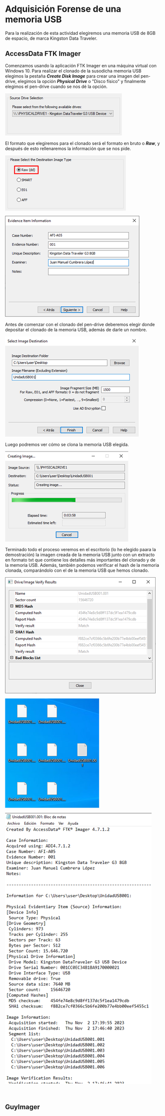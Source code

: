 # Adquisición Forense de una memoria USB

Para la realización de esta actividad elegiremos una memoria USB de 8GB de espacio, de marca Kingston Data Traveler.

## AccessData FTK Imager

Comenzamos usando la aplicación FTK Imager en una máquina virtual con Windows 10. Para realizar el clonado de la susodicha memoria USB elegimos la pestaña ***Create Disk Image*** para crear una imagen del pen-drive, elegimos la opción ***Physical Drive*** o "Disco físico" y finalmente elegimos el pen-drive cuando se nos dé la opción.

![FTK3](img/FTK3.png)

El formato que elegiremos para el clonado será el formato en bruto o ***Raw***, y después de esto rellenaremos la información que se nos pide.

![FTK4](img/FTK4.png)

![FTK5](img/FTK5.png)

Antes de comenzar con el clonado del pen-drive deberemos elegir donde depositar el clonado de la memoria USB, además de darle un nombre.

![FTK6](img/FTK6.png)

Luego podremos ver cómo se clona la memoria USB elegida.

![FTK7](img/FTK7.png)

Terminado todo el proceso veremos en el escritorio (lo he elegido paara la demostración) la imagen creada de la memoria USB junto con un extracto en formato txt que contiene los detalles más importantes del clonado y de la memoria USB. Además, también podemos verificar el hash de la memoria clonada, comparándolo con el de la memoria USB que hemos clonado.

![FTK8](img/FTK8.png)

![FTK9](img/FTK9.png)

![FTK10](img/FTK10.png)

<br/>

## GuyImager

